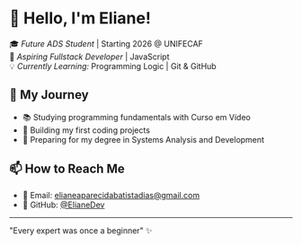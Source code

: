 # 👋 Hello, I'm Eliane!

🎓 *Future ADS Student* | Starting 2026 @ UNIFECAF  
🚀 *Aspiring Fullstack Developer* | JavaScript  
💡 *Currently Learning:* Programming Logic | Git & GitHub

## 🌱 My Journey
- 📚 Studying programming fundamentals with Curso em Vídeo
- 🎯 Building my first coding projects
- 💪 Preparing for my degree in Systems Analysis and Development

## 📫 How to Reach Me
- 📧 Email: elianeaparecidabatistadias@gmail.com
- 💼 GitHub: [@ElianeDev](https://github.com/ElianeDev)

---

"Every expert was once a beginner" ✨
